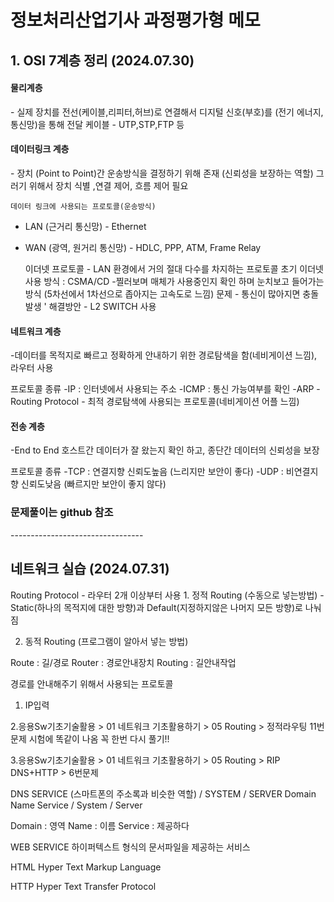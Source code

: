 # 정보처리산업기사 과정평가형 메모

<h2>1. OSI 7계층 정리 (2024.07.30)</h2>

<h4>물리계층</h4>
- 실제 장치를 전선(케이블,리피터,허브)로 연결해서 디지털 신호(부호)를 (전기 에너지, 통신망)을 통해 전달
  케이블 - UTP,STP,FTP 등

<h4>데이터링크 계층</h4>
- 장치 (Point to Point)간 운송방식을 결정하기 위해 존재 (신뢰성을 보장하는 역할)
  그러기 위해서 장치 식별 ,연결 제어, 흐름 제어 필요

    데이터 링크에 사용되는 프로토콜(운송방식)
  - LAN (근거리 통신망) - Ethernet
  - WAN (광역, 원거리 통신망) - HDLC, PPP, ATM, Frame Relay

    이더넷 프로토콜 - LAN 환경에서 거의 절대 다수를 차지하는 프로토콜
    초기 이더넷 사용 방식 : CSMA/CD -찔러보며 매체가 사용중인지 확인 하며 눈치보고 들어가는 방식
    (5차선에서 1차선으로 좁아지는 고속도로 느낌)
    문제 - 통신이 많아지면 충돌 발생 ' 해결방안 - L2 SWITCH 사용

<h4>네트워크 계층</h4>
-데이터를 목적지로 빠르고 정확하게 안내하기 위한 경로탐색을 함(네비게이션 느낌), 라우터 사용

  프로토콜 종류
  -IP : 인터넷에서 사용되는 주소
  -ICMP : 통신 가능여부를 확인
  -ARP
  -Routing Protocol - 최적 경로탐색에 사용되는 프로토콜(네비게이션 어플 느낌)

<h4>전송 계층</h4>
-End to End 호스트간 데이터가 잘 왔는지 확인 하고, 종단간 데이터의 신뢰성을 보장

  프로토콜 종류
  -TCP : 연결지향 신뢰도높음 (느리지만 보안이 좋다)
  -UDP : 비연결지향 신뢰도낮음 (빠르지만 보안이 좋지 않다)

<h3>문제풀이는 github 참조</h3>
---------------------------------
</div>
<h2>네트워크 실습 (2024.07.31)</h2>
Routing Protocol - 라우터 2개 이상부터 사용
1. 정적 Routing (수동으로 넣는방법) - Static(하나의 목적지에 대한 방향)과 
				Default(지정하지않은 나머지 모든 방향)로 나눠짐

2. 동적 Routing (프로그램이 알아서 넣는 방법)

Route : 길/경로
Router : 경로안내장치
Routing : 길안내작업

경로를 안내해주기 위해서 사용되는 프로토콜

1. IP입력

2.응용Sw기초기술활용 > 01 네트워크 기초활용하기 > 05 Routing > 정적라우팅
11번문제 시험에 똑같이 나옴 꼭 한번 다시 풀기!!

3.응용Sw기초기술활용 > 01 네트워크 기초활용하기 > 05 Routing > RIP DNS+HTTP > 6번문제

DNS SERVICE (스마트폰의 주소록과 비슷한 역할) / SYSTEM / SERVER
Domain Name Service / System / Server

Domain : 영역
Name : 이름
Service : 제공하다

WEB SERVICE 
하이퍼텍스트 형식의 문서파일을 제공하는 서비스

HTML
Hyper Text Markup Language

HTTP
Hyper Text Transfer Protocol









